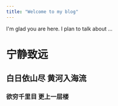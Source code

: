 ```yaml
---
title: "Welcome to my blog"
---
```


I'm glad you are here. I plan to talk about ...
# 宁静致远
## 白日依山尽 黄河入海流
### 欲穷千里目 更上一层楼
